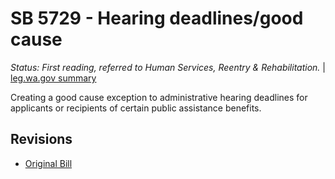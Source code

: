 # SB 5729 - Hearing deadlines/good cause
*Status: First reading, referred to Human Services, Reentry & Rehabilitation.* | [leg.wa.gov summary](https://app.leg.wa.gov/billsummary?BillNumber=5729&Year=2021)

Creating a good cause exception to administrative hearing deadlines for applicants or recipients of certain public assistance benefits.

## Revisions
* [Original Bill](1/)